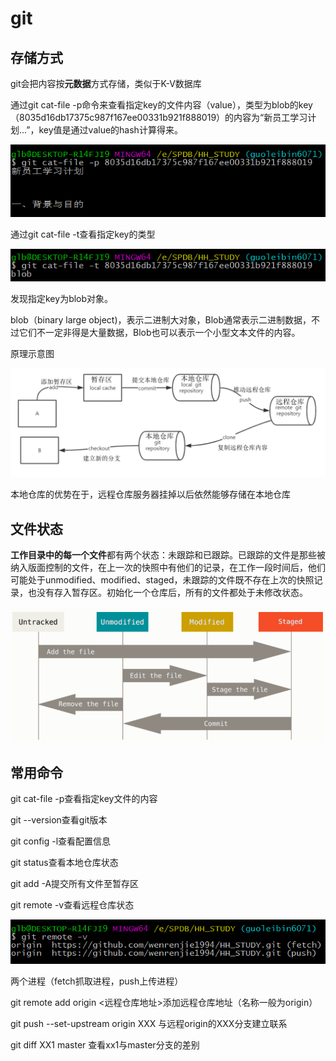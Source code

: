 # git

## 存储方式

git会把内容按**元数据**方式存储，类似于K-V数据库

通过git cat-file -p命令来查看指定key的文件内容（value），类型为blob的key（8035d16db17375c987f167ee00331b921f888019）的内容为“新员工学习计划...”，key值是通过value的hash计算得来。

![](images\catfile.png)

通过git cat-file -t查看指定key的类型

![](images\type.png)

发现指定key为blob对象。

blob（binary large object)，表示二进制大对象，Blob通常表示二进制数据，不过它们不一定非得是大量数据，Blob也可以表示一个小型文本文件的内容。

原理示意图

![](images\image-20191203162120940.png)

本地仓库的优势在于，远程仓库服务器挂掉以后依然能够存储在本地仓库



## 文件状态

**工作目录中的每一个文件**都有两个状态：未跟踪和已跟踪。已跟踪的文件是那些被纳入版面控制的文件，在上一次的快照中有他们的记录，在工作一段时间后，他们可能处于unmodified、modified、staged，未跟踪的文件既不存在上次的快照记录，也没有存入暂存区。初始化一个仓库后，所有的文件都处于未修改状态。

![](images\image-20191209141635967.png)



## 常用命令

git cat-file -p查看指定key文件的内容

git --version查看git版本

git config -l查看配置信息

git status查看本地仓库状态

git add -A提交所有文件至暂存区

git remote -v查看远程仓库状态

![](images\two.png)

两个进程（fetch抓取进程，push上传进程）

git remote add origin <远程仓库地址>添加远程仓库地址（名称一般为origin）

git push --set-upstream origin XXX 与远程origin的XXX分支建立联系

git diff  XX1 master 查看xx1与master分支的差别